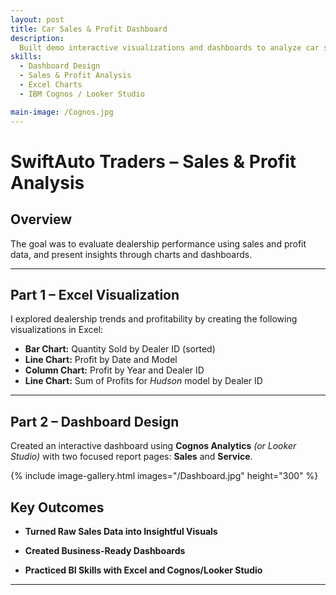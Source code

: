 ```yaml
---
layout: post
title: Car Sales & Profit Dashboard
description: 
  Built demo interactive visualizations and dashboards to analyze car sales and profit trends across dealerships. Focused on transforming raw sales data into actionable business insights using Excel and BI tools.
skills: 
  - Dashboard Design
  - Sales & Profit Analysis
  - Excel Charts
  - IBM Cognos / Looker Studio

main-image: /Cognos.jpg
---
```


# SwiftAuto Traders – Sales & Profit Analysis

## Overview
 The goal was to evaluate dealership performance using sales and profit data, and present insights through charts and dashboards.

---

## Part 1 – Excel Visualization

I explored dealership trends and profitability by creating the following visualizations in Excel:

- **Bar Chart:** Quantity Sold by Dealer ID (sorted)
- **Line Chart:** Profit by Date and Model
- **Column Chart:** Profit by Year and Dealer ID
- **Line Chart:** Sum of Profits for *Hudson* model by Dealer ID


---

## Part 2 – Dashboard Design

Created an interactive dashboard using **Cognos Analytics** *(or Looker Studio)* with two focused report pages: **Sales** and **Service**.

{% include image-gallery.html images="/Dashboard.jpg" height="300" %}

## Key Outcomes

- **Turned Raw Sales Data into Insightful Visuals**  

- **Created Business-Ready Dashboards**  

- **Practiced BI Skills with Excel and Cognos/Looker Studio**  

---

